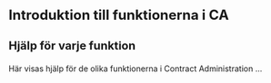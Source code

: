 <style> 
h1 { font-size:24px; } 
h2 { font-size:22px; } 
h3 { font-size:20px; } 
h4 { font-size:18px; } 
h5 { font-size:16px; }  
table th { font-size:14px !important; text-align:left !important; }
table td { font-size:14px !important; text-align:left !important; }
</style>

# Introduktion till funktionerna i CA

### Hjälp för varje funktion <a name="funcdescriptionhelp"></h3>

<p spaces-before="0">
  Här visas hjälp för de olika funktionerna i Contract Administration ...
</p>